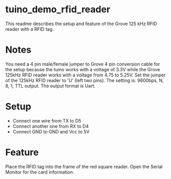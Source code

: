 # tuino_demo_rfid_reader

This readme describes the setup and feature of the Grove 125 kHz RFID reader with a RFID tag.

# Notes

You need a 4 pin male/female jumper to Grove 4 pin conversion cable for the setup because the tuino works with a voltage of 3.3V while the Grove 125kHz RFID reader works with a voltage from 4.75 to 5.25V. Set the jumper of the 125kHz RFID reader to 'U' (left two pins). The setting is: 9600bps, N, 8, 1, TTL output. The output format is Uart. 

# Setup

- Connect one wire from TX to D5
- Connect another one from RX to D4
- Connect GND to GND and Vcc to 5V

# Feature

Place the RFID tag into the frame of the red square reader. Open the Serial Monitor for the card information.
